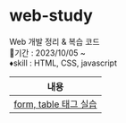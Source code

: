 # web-study

Web 개발 정리 & 복습 코드  
📆기간 : 2023/10/05 ~  
♦️skill : HTML, CSS, javascript

| 내용 |
| ------ |
| [form, table 태그 실습][contents001] |
   
   [contents001]: <https://github.com/kimg1623/web-study/blob/main/src/join_form_study.html>
